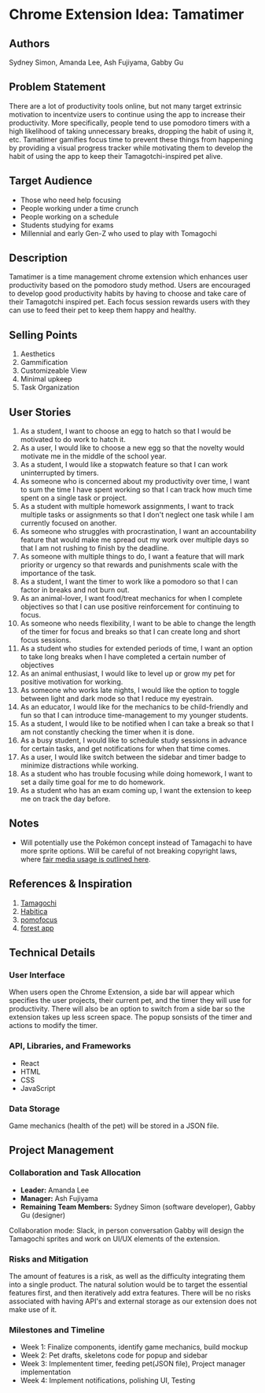 # Chrome Extension Idea: Tamatimer

## Authors

Sydney Simon, Amanda Lee, Ash Fujiyama, Gabby Gu

## Problem Statement

There are a lot of productivity tools online, but not many target extrinsic motivation to incentvize users to continue using the app to increase their productivity. More specifically, people tend to use pomodoro timers with a high likelihood of taking unnecessary breaks, dropping the habit of using it, etc. Tamatimer gamifies focus time to prevent these things from happening by providing a visual progress tracker while motivating them to develop the habit of using the app to keep their Tamagotchi-inspired pet alive.

## Target Audience

* Those who need help focusing
* People working under a time crunch
* People working on a schedule
* Students studying for exams
* Millennial and early Gen-Z who used to play with Tomagochi

## Description

Tamatimer is a time management chrome extension which enhances user productivity based on the pomodoro study method. Users are encouraged to develop good productivity habits by having to choose and take care of their Tamagotchi inspired pet. Each focus session rewards users with they can use to feed their pet to keep them happy and healthy.

## Selling Points

1. Aesthetics
2. Gammification
3. Customizeable View
4. Minimal upkeep
5. Task Organization

## User Stories

1. As a student, I want to choose an egg to hatch so that I would be motivated to do work to hatch it.
2. As a user, I would like to choose a new egg so that the novelty would motivate me in the middle of the school year.
3. As a student, I would like a stopwatch feature so that I can work uninterrupted by timers.
4. As someone who is concerned about my productivity over time, I want to sum the time I have spent working so that I can track how much time spent on a single task or project.
5. As a student with multiple homework assignments, I want to track multiple tasks or assignments so that I don't neglect one task while I am currently focused on another.
6. As someone who struggles with procrastination, I want an accountability feature that would make me spread out my work over multiple days so that I am not rushing to finish by the deadline.
7. As someone with multiple things to do, I want a feature that will mark priority or urgency so that rewards and punishments scale with the importance of the task.
8. As a student, I want the timer to work like a pomodoro so that I can factor in breaks and not burn out.
9. As an animal-lover, I want food/treat mechanics for when I complete objectives so that I can use positive reinforcement for continuing to focus.
10. As someone who needs flexibility, I want to be able to change the length of the timer for focus and breaks so that I can create long and short focus sessions.
11. As a student who studies for extended periods of time, I want an option to take long breaks when I have completed a certain number of objectives
12. As an animal enthusiast, I would like to level up or grow my pet for positive motivation for working.
13. As someone who works late nights, I would like the option to toggle between light and dark mode so that I reduce my eyestrain.
14. As an educator, I would like for the mechanics to be child-friendly and fun so that I can introduce time-management to my younger students.
15. As a student, I would like to be notified when I can take a break so that I am not constantly checking the timer when it is done.
16. As a busy student, I would like to schedule study sessions in advance for certain tasks, and get notifications for when that time comes.
17. As a user, I would like switch between the sidebar and timer badge to minimize distractions while working.
18. As a student who has trouble focusing while doing homework, I want to set a daily time goal for me to do homework.
19. As a student who has an exam coming up, I want the extension to keep me on track the day before.

## Notes

* Will potentially use the Pokémon concept instead of Tamagachi to have more sprite options.  Will be careful of not breaking copyright laws, where [fair media usage is outlined here](https://press.pokemon.com/en/Assets-Use-Terms).

## References & Inspiration

1. [Tamagochi](https://tamagotchi.com/)
2. [Habitica](https://habitica.com/)
3. [pomofocus](https://pomofocus.io/app)
4. [forest app](https://forestapp.cc/)

## Technical Details

### User Interface
When users open the Chrome Extension, a side bar will appear which specifies the user projects, their current pet, and the timer they will use for productivity. There will also be an option to switch from a side bar so the extension takes up less screen space. The popup sonsists of the timer and actions to modify the timer. 


### API, Libraries, and Frameworks
* React
* HTML
* CSS
* JavaScript 

### Data Storage

Game mechanics (health of the pet) will be stored in a JSON file.

## Project Management

### Collaboration and Task Allocation
- **Leader:** Amanda Lee
- **Manager:** Ash Fujiyama
- **Remaining Team Members:** Sydney Simon (software developer), Gabby Gu (designer)


Collaboration mode: Slack, in person conversation
Gabby will design the Tamagochi sprites and work on UI/UX elements of the extension.

### Risks and Mitigation

The amount of features is a risk, as well as the difficulty integrating them into a single product.  The natural solution would be to target the essential features first, and then iteratively add extra features.  There will be no risks associated with having API's and external storage as our extension does not make use of it.

### Milestones and Timeline

* Week 1: Finalize components, identify game mechanics, build mockup
* Week 2: Pet drafts, skeletons code for popup and sidebar
* Week 3: Implementent timer, feeding pet(JSON file), Project manager implementation
* Week 4: Implement notifications, polishing UI, Testing
